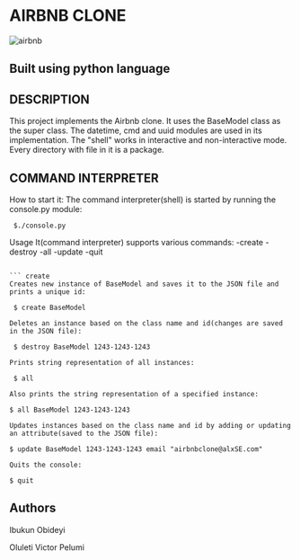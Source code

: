 # AIRBNB CLONE

![airbnb](https://user-images.githubusercontent.com/83606182/183284424-59181430-8fcb-46ed-bf00-8333c1d89c13.png)

## Built using python language

## DESCRIPTION

This project implements the Airbnb clone. It uses the BaseModel class as the super class. The datetime, cmd and uuid modules are used in its implementation. The "shell" works in interactive and non-interactive mode. Every directory with file in it is a package.

## COMMAND INTERPRETER

How to start it:
The command interpreter(shell) is started by running the console.py module:

```
 $./console.py
```
 Usage
It(command interpreter) supports various commands: -create -destroy -all -update -quit
```

``` create
Creates new instance of BaseModel and saves it to the JSON file and prints a unique id:

 $ create BaseModel
```

``` destroy
Deletes an instance based on the class name and id(changes are saved in the JSON file):

 $ destroy BaseModel 1243-1243-1243
```

``` all
Prints string representation of all instances:

 $ all

Also prints the string representation of a specified instance:

$ all BaseModel 1243-1243-1243
```

``` update
Updates instances based on the class name and id by adding or updating an attribute(saved to the JSON file):

$ update BaseModel 1243-1243-1243 email "airbnbclone@alxSE.com"
```

``` quit
Quits the console:

$ quit
```

## Authors

Ibukun Obideyi

Oluleti Victor Pelumi
